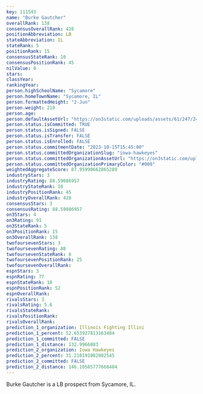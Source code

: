 ```yaml
---
key: 111543
name: "Burke Gautcher"
overallRank: 138
consensusOverallRank: 428
positionAbbreviation: LB
stateAbbreviation: IL
stateRank: 5
positionRank: 15
consensusStateRank: 10
consensusPositionRank: 45
nilValue: 0
stars: 
classYear: 
rankingYear: 
person.highSchoolName: "Sycamore"
person.homeTownName: "Sycamore, IL"
person.formattedHeight: "2-Jun"
person.weight: 210
person.age: 
person.defaultAssetUrl: "https://on3static.com/uploads/assets/61/247/247061.jpg"
person.status.isCommitted: TRUE
person.status.isSigned: FALSE
person.status.isTransfer: FALSE
person.status.isEnrolled: FALSE
person.status.commitmentDate: "2023-10-15T15:45:00"
person.status.committedOrganizationSlug: "iowa-hawkeyes"
person.status.committedOrganizationAssetUrl: "https://on3static.com/uploads/assets/976/149/149976.svg"
person.status.committedOrganizationPrimaryColor: "#000"
weightedAggregateScore: 87.95990662865289
industryStars: 3
industryRating: 88.59086957
industryStateRank: 10
industryPositionRank: 45
industryOverallRank: 428
consensusStars: 3
consensusRating: 88.59086957
on3Stars: 4
on3Rating: 91
on3StateRank: 5
on3PositionRank: 15
on3OverallRank: 138
twofoursevenStars: 3
twofoursevenRating: 88
twofoursevenStateRank: 8
twofoursevenPositionRank: 25
twofoursevenOverallRank: 
espnStars: 3
espnRating: 77
espnStateRank: 18
espnPositionRank: 52
espnOverallRank: 
rivalsStars: 3
rivalsRating: 5.6
rivalsStateRank: 
rivalsPositionRank: 
rivalsOverallRank: 
prediction_1_organization: Illinois Fighting Illini
prediction_1_percent: 52.653927813163484
prediction_1_committed: FALSE
prediction_1_distance: 132.9966883
prediction_2_organization: Iowa Hawkeyes
prediction_2_percent: 31.210191082802545
prediction_2_committed: FALSE
prediction_2_distance: 146.10585777668484
---
```

Burke Gautcher is a LB prospect from Sycamore, IL.
